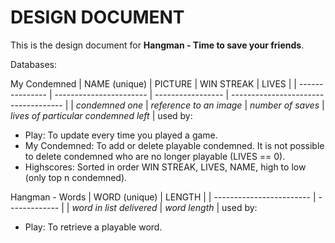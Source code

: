 DESIGN DOCUMENT
===============

This is the design document for **Hangman - Time to save your friends**.

Databases:

My Condemned
| NAME (unique)   | PICTURE                 | WIN STREAK        | LIVES                                |
| --------------- | ----------------------- | ----------------- | ------------------------------------ |
| *condemned one* | *reference to an image* | *number of saves* | *lives of particular condemned left* |
used by: 
- Play: To update every time you played a game.
- My Condemned: To add or delete playable condemned. It is not possible to delete condemned who are no longer playable (LIVES == 0).
- Highscores: Sorted in order WIN STREAK, LIVES, NAME, high to low (only top n condemned).

Hangman - Words
| WORD (unique)            | LENGTH        |
| ------------------------ | ------------- |
| *word in list delivered* | *word length* |
used by: 
- Play: To retrieve a playable word.
